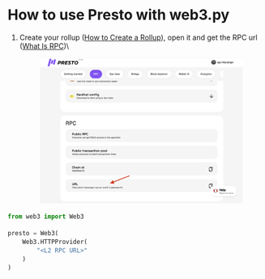 # How to use Presto with web3.py

1.  Create your rollup ([How to Create a Rollup](../main-functionality/how-to-create-a-rollup.md)), open it and get the RPC url ([What Is RPC](what-is-rpc.md))\


    <figure><img src="../../.gitbook/assets/web3_js.png" alt=""><figcaption></figcaption></figure>

```python
from web3 import Web3

presto = Web3(
    Web3.HTTPProvider(
        "<L2 RPC URL>"
    )
)
```
